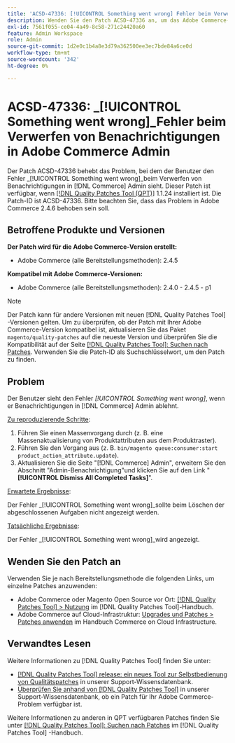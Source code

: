 ```yaml
---
title: 'ACSD-47336: [!UICONTROL Something went wrong] Fehler beim Verwerfen von Benachrichtigungen in Adobe Commerce Admin'
description: Wenden Sie den Patch ACSD-47336 an, um das Adobe Commerce-Problem zu beheben, bei dem dem Benutzer beim Verwerfen von Benachrichtigungen in der  [!DNL Commerce] Admin-Instanz der Fehler [!UICONTROL Something went wrong] angezeigt wird.
exl-id: 7561f055-ce04-4a49-8c58-271c24420a60
feature: Admin Workspace
role: Admin
source-git-commit: 1d2e0c1b4a8e3d79a362500ee3ec7bde84a6ce0d
workflow-type: tm+mt
source-wordcount: '342'
ht-degree: 0%

---
```


# ACSD-47336: _[!UICONTROL Something went wrong]_Fehler beim Verwerfen von Benachrichtigungen in Adobe Commerce Admin

Der Patch ACSD-47336 behebt das Problem, bei dem der Benutzer den Fehler _[!UICONTROL Something went wrong]_beim Verwerfen von Benachrichtigungen in [!DNL Commerce] Admin sieht. Dieser Patch ist verfügbar, wenn [[!DNL Quality Patches Tool (QPT)]](/help/announcements/adobe-commerce-announcements/magento-quality-patches-released-new-tool-to-self-serve-quality-patches.md) 1.1.24 installiert ist. Die Patch-ID ist ACSD-47336. Bitte beachten Sie, dass das Problem in Adobe Commerce 2.4.6 behoben sein soll.

## Betroffene Produkte und Versionen

**Der Patch wird für die Adobe Commerce-Version erstellt:**

* Adobe Commerce (alle Bereitstellungsmethoden): 2.4.5

**Kompatibel mit Adobe Commerce-Versionen:**

* Adobe Commerce (alle Bereitstellungsmethoden): 2.4.0 - 2.4.5 - p1

>[!NOTE]
>
>Der Patch kann für andere Versionen mit neuen [!DNL Quality Patches Tool] -Versionen gelten. Um zu überprüfen, ob der Patch mit Ihrer Adobe Commerce-Version kompatibel ist, aktualisieren Sie das Paket `magento/quality-patches` auf die neueste Version und überprüfen Sie die Kompatibilität auf der Seite [[!DNL Quality Patches Tool]: Suchen nach Patches](https://experienceleague.adobe.com/tools/commerce-quality-patches/index.html). Verwenden Sie die Patch-ID als Suchschlüsselwort, um den Patch zu finden.

## Problem

Der Benutzer sieht den Fehler _[!UICONTROL Something went wrong]_, wenn er Benachrichtigungen in [!DNL Commerce] Admin ablehnt.

<u>Zu reproduzierende Schritte</u>:

1. Führen Sie einen Massenvorgang durch (z. B. eine Massenaktualisierung von Produktattributen aus dem Produktraster).
1. Führen Sie den Vorgang aus (z. B. `bin/magento queue:consumer:start product_action_attribute.update`).
1. Aktualisieren Sie die Seite &quot;[!DNL Commerce] Admin&quot;, erweitern Sie den Abschnitt &quot;Admin-Benachrichtigung&quot;und klicken Sie auf den Link &quot;**[!UICONTROL Dismiss All Completed Tasks]**&quot;.

<u>Erwartete Ergebnisse</u>:

Der Fehler _[!UICONTROL Something went wrong]_sollte beim Löschen der abgeschlossenen Aufgaben nicht angezeigt werden.

<u>Tatsächliche Ergebnisse</u>:

Der Fehler _[!UICONTROL Something went wrong]_wird angezeigt.

## Wenden Sie den Patch an

Verwenden Sie je nach Bereitstellungsmethode die folgenden Links, um einzelne Patches anzuwenden:

* Adobe Commerce oder Magento Open Source vor Ort: [[!DNL Quality Patches Tool] > Nutzung](https://experienceleague.adobe.com/docs/commerce-operations/tools/quality-patches-tool/usage.html) im [!DNL Quality Patches Tool]-Handbuch.
* Adobe Commerce auf Cloud-Infrastruktur: [Upgrades und Patches > Patches anwenden](https://experienceleague.adobe.com/docs/commerce-cloud-service/user-guide/develop/upgrade/apply-patches.html) im Handbuch Commerce on Cloud Infrastructure.

## Verwandtes Lesen

Weitere Informationen zu [!DNL Quality Patches Tool] finden Sie unter:

* [[!DNL Quality Patches Tool] release: ein neues Tool zur Selbstbedienung von Qualitätspatches](/help/announcements/adobe-commerce-announcements/magento-quality-patches-released-new-tool-to-self-serve-quality-patches.md) in unserer Support-Wissensdatenbank.
* [Überprüfen Sie anhand von  [!DNL Quality Patches Tool]](/help/support-tools/patches-available-in-qpt-tool/check-patch-for-magento-issue-with-magento-quality-patches.md) in unserer Support-Wissensdatenbank, ob ein Patch für Ihr Adobe Commerce-Problem verfügbar ist.

Weitere Informationen zu anderen in QPT verfügbaren Patches finden Sie unter [[!DNL Quality Patches Tool]: Suchen nach Patches](https://experienceleague.adobe.com/tools/commerce-quality-patches/index.html) im [!DNL Quality Patches Tool] -Handbuch.
